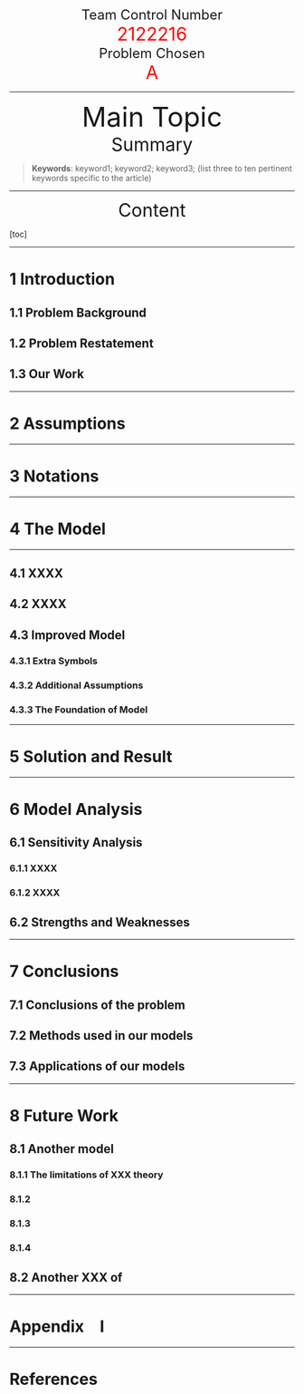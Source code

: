<center>
<font size=5>Team Control Number</font><br>
<font color=red size=6>2122216</font><br>
<font size=5>Problem Chosen</font><br>
<font color=red size=6>A</font>
</center>

---

<center>
<font size=7>Main Topic</font><br>
<font size=6>Summary</font>
</center>

> **Keywords**: keyword1; keyword2; keyword3; (list three to ten pertinent keywords specific to the article)

---

<center><font size=6>Content</font></center>

[toc]

---

# 1 Introduction

## 1.1 Problem Background

## 1.2 Problem Restatement

## 1.3 Our Work

---

# 2 Assumptions

---

# 3 Notations

---

# 4 The Model

---

## 4.1 XXXX

## 4.2 XXXX

## 4.3 Improved Model

### 4.3.1 Extra Symbols

### 4.3.2 Additional Assumptions

### 4.3.3 The Foundation of Model

---

# 5 Solution and Result

---

# 6 Model Analysis

## 6.1 Sensitivity Analysis

### 6.1.1 XXXX

### 6.1.2 XXXX

## 6.2 Strengths and Weaknesses

---

# 7 Conclusions

## 7.1 Conclusions of the problem

## 7.2 Methods used in our models

## 7.3 Applications of our models

---

# 8 Future Work

## 8.1 Another model

### 8.1.1 The limitations of XXX theory

### 8.1.2

### 8.1.3

### 8.1.4

## 8.2 Another XXX of

---

# Appendix I

---

# References
